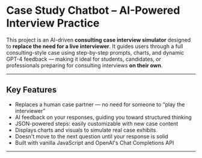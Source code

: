 #  Case Study Chatbot – AI-Powered Interview Practice

This project is an AI-driven **consulting case interview simulator** designed to **replace the need for a live interviewer**. It guides users through a full consulting-style case using step-by-step prompts, charts, and dynamic GPT-4 feedback — making it ideal for students, candidates, or professionals preparing for consulting interviews **on their own**.

---

## Key Features

- Replaces a human case partner — no need for someone to “play the interviewer”
-  AI feedback on your responses, guiding you toward structured thinking
-  JSON-powered steps: easily customizable with new case content
- Displays charts and visuals to simulate real case exhibits
- Doesn't move to the next question until your response is solid
-  Built with vanilla JavaScript and OpenAI's Chat Completions API

---
